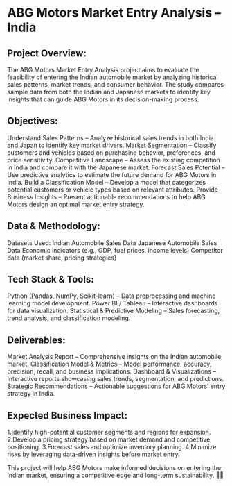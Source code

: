 # ABG Motors Market Entry Analysis – India

## Project Overview:

The ABG Motors Market Entry Analysis project aims to evaluate the feasibility of entering the Indian automobile market by analyzing historical sales patterns, market trends, and consumer behavior. The study compares sample data from both the Indian and Japanese markets to identify key insights that can guide ABG Motors in its decision-making process.

## Objectives:

Understand Sales Patterns – Analyze historical sales trends in both India and Japan to identify key market drivers.
Market Segmentation – Classify customers and vehicles based on purchasing behavior, preferences, and price sensitivity.
Competitive Landscape – Assess the existing competition in India and compare it with the Japanese market.
Forecast Sales Potential – Use predictive analytics to estimate the future demand for ABG Motors in India.
Build a Classification Model – Develop a model that categorizes potential customers or vehicle types based on relevant attributes.
Provide Business Insights – Present actionable recommendations to help ABG Motors design an optimal market entry strategy.

## Data & Methodology:

Datasets Used:
Indian Automobile Sales Data
Japanese Automobile Sales Data
Economic indicators (e.g., GDP, fuel prices, income levels)
Competitor data (market share, pricing strategies)

## Tech Stack & Tools:

Python (Pandas, NumPy, Scikit-learn) – Data preprocessing and machine learning model development.
Power BI / Tableau – Interactive dashboards for data visualization.
Statistical & Predictive Modeling – Sales forecasting, trend analysis, and classification modeling.

## Deliverables:

Market Analysis Report – Comprehensive insights on the Indian automobile market.
Classification Model & Metrics – Model performance, accuracy, precision, recall, and business implications.
Dashboard & Visualizations – Interactive reports showcasing sales trends, segmentation, and predictions.
Strategic Recommendations – Actionable suggestions for ABG Motors’ entry strategy in India.

## Expected Business Impact:

1.Identify high-potential customer segments and regions for expansion.
2.Develop a pricing strategy based on market demand and competitive positioning.
3.Forecast sales and optimize inventory planning.
4.Minimize risks by leveraging data-driven insights before market entry.

This project will help ABG Motors make informed decisions on entering the Indian market, ensuring a competitive edge and long-term sustainability. 🚗💡

